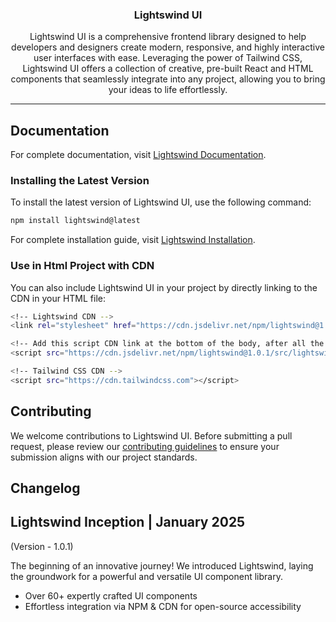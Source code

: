 <h3 align="center">
  Lightswind UI
</h3>

<p align="center">
Lightswind UI is a comprehensive frontend library designed to help developers and designers create modern, responsive, and highly interactive user interfaces with ease. Leveraging the power of Tailwind CSS, Lightswind UI offers a collection of creative, pre-built React and HTML components that seamlessly integrate into any project, allowing you to bring your ideas to life effortlessly.
</p>

---

## Documentation

For complete documentation, visit [Lightswind Documentation](https://lightswind.com/docs).

### Installing the Latest Version

To install the latest version of Lightswind UI, use the following command:

```bash
npm install lightswind@latest
```
For complete installation guide, visit [Lightswind Installation](https://lightswind.com/docs/installation).


### Use in Html Project with CDN

You can also include Lightswind UI in your project by directly linking to the CDN in your HTML file:

```bash
<!-- Lightswind CDN -->
<link rel="stylesheet" href="https://cdn.jsdelivr.net/npm/lightswind@1.0.1/src/lightswind.css">

<!-- Add this script CDN link at the bottom of the body, after all the HTML content, and before any other script tags -->
<script src="https://cdn.jsdelivr.net/npm/lightswind@1.0.1/src/lightswind.min.js"></script>

<!-- Tailwind CSS CDN -->
<script src="https://cdn.tailwindcss.com"></script>
```

## Contributing
We welcome contributions to Lightswind UI. Before submitting a pull request, please review our [contributing guidelines](https://lightswind.com/docs/license) to ensure your submission aligns with our project standards.

## Changelog

## Lightswind Inception | January 2025
(Version - 1.0.1)

The beginning of an innovative journey! We introduced Lightswind, laying the groundwork for a powerful and versatile UI component library.

 - Over 60+ expertly crafted UI components
 - Effortless integration via NPM & CDN for open-source accessibility


